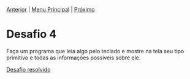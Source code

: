 [Anterior](Desafio003.md) | [Menu Principal](/README.md/) | [Próximo](desafio005.md)

# Desafio 4

Faça um programa que leia algo pelo teclado e mostre na tela seu tipo primitivo e todas as informações possíveis sobre ele.

[Desafio resolvido](/Desafios/desafio004.py/)